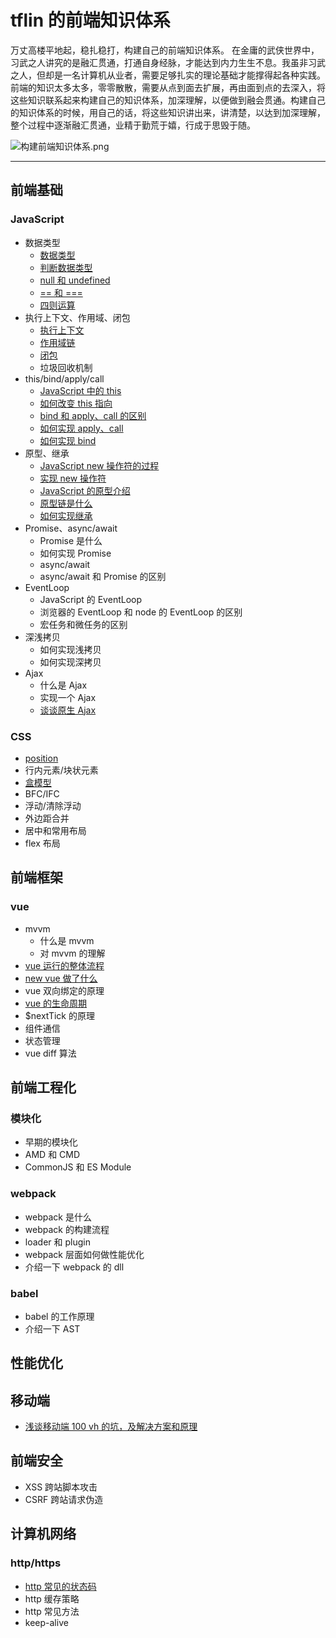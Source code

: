 # tflin 的前端知识体系

万丈高楼平地起，稳扎稳打，构建自己的前端知识体系。
在金庸的武侠世界中，习武之人讲究的是融汇贯通，打通自身经脉，才能达到内力生生不息。我虽非习武之人，但却是一名计算机从业者，需要足够扎实的理论基础才能撑得起各种实践。前端的知识太多太多，零零散散，需要从点到面去扩展，再由面到点的去深入，将这些知识联系起来构建自己的知识体系，加深理解，以便做到融会贯通。构建自己的知识体系的时候，用自己的话，将这些知识讲出来，讲清楚，以达到加深理解，整个过程中逐渐融汇贯通，业精于勤荒于嬉，行成于思毁于随。

![构建前端知识体系.png](http://ww1.sinaimg.cn/large/006iQgpIgy1ghctgcdg48j30yf10edjm.jpg)

---

## 前端基础

### JavaScript

- 数据类型
  - [数据类型](https://github.com/tflins/front-end-notes/blob/master/doc/%E5%89%8D%E7%AB%AF%E5%9F%BA%E7%A1%80/JavaScript/%E6%95%B0%E6%8D%AE%E7%B1%BB%E5%9E%8B/%E6%95%B0%E6%8D%AE%E7%B1%BB%E5%9E%8B.md)
  - [判断数据类型](https://github.com/tflins/front-end-notes/blob/master/doc/%E5%89%8D%E7%AB%AF%E5%9F%BA%E7%A1%80/JavaScript/%E6%95%B0%E6%8D%AE%E7%B1%BB%E5%9E%8B/%E5%88%A4%E6%96%AD%E6%95%B0%E6%8D%AE%E7%B1%BB%E5%9E%8B.md)
  - [null 和 undefined](https://github.com/tflins/front-end-notes/blob/master/doc/%E5%89%8D%E7%AB%AF%E5%9F%BA%E7%A1%80/JavaScript/%E6%95%B0%E6%8D%AE%E7%B1%BB%E5%9E%8B/null%20%E5%92%8C%20undefined.md)
  - [== 和 ===](https://github.com/tflins/front-end-notes/blob/master/doc/%E5%89%8D%E7%AB%AF%E5%9F%BA%E7%A1%80/JavaScript/%E6%95%B0%E6%8D%AE%E7%B1%BB%E5%9E%8B/%3D%3D%20%E5%92%8C%20%3D%3D%3D.md)
  - [四则运算](https://github.com/tflins/front-end-notes/blob/master/doc/%E5%89%8D%E7%AB%AF%E5%9F%BA%E7%A1%80/JavaScript/%E6%95%B0%E6%8D%AE%E7%B1%BB%E5%9E%8B/%E5%9B%9B%E5%88%99%E8%BF%90%E7%AE%97.md)
- 执行上下文、作用域、闭包
  - [执行上下文](https://github.com/tflins/front-end-notes/blob/master/doc/%E5%89%8D%E7%AB%AF%E5%9F%BA%E7%A1%80/JavaScript/%E6%89%A7%E8%A1%8C%E4%B8%8A%E4%B8%8B%E6%96%87%E3%80%81%E4%BD%9C%E7%94%A8%E5%9F%9F%E3%80%81%E9%97%AD%E5%8C%85/%E6%89%A7%E8%A1%8C%E4%B8%8A%E4%B8%8B%E6%96%87.md)
  - [作用域链](https://github.com/tflins/front-end-notes/blob/master/doc/%E5%89%8D%E7%AB%AF%E5%9F%BA%E7%A1%80/JavaScript/%E6%89%A7%E8%A1%8C%E4%B8%8A%E4%B8%8B%E6%96%87%E3%80%81%E4%BD%9C%E7%94%A8%E5%9F%9F%E3%80%81%E9%97%AD%E5%8C%85/%E4%BD%9C%E7%94%A8%E5%9F%9F%E9%93%BE.md)
  - [闭包](https://github.com/tflins/front-end-notes/blob/master/doc/%E5%89%8D%E7%AB%AF%E5%9F%BA%E7%A1%80/JavaScript/%E6%89%A7%E8%A1%8C%E4%B8%8A%E4%B8%8B%E6%96%87%E3%80%81%E4%BD%9C%E7%94%A8%E5%9F%9F%E3%80%81%E9%97%AD%E5%8C%85/%E9%97%AD%E5%8C%85.md)
  - 垃圾回收机制
- this/bind/apply/call
  - [JavaScript 中的 this](https://github.com/tflins/front-end-notes/blob/master/doc/%E5%89%8D%E7%AB%AF%E5%9F%BA%E7%A1%80/JavaScript/this%E3%80%81bind%E3%80%81apply%E3%80%81call/JavaScript%20%E4%B8%AD%E7%9A%84%20this.md)
  - [如何改变 this 指向](https://github.com/tflins/front-end-notes/blob/master/doc/%E5%89%8D%E7%AB%AF%E5%9F%BA%E7%A1%80/JavaScript/this%E3%80%81bind%E3%80%81apply%E3%80%81call/%E5%A6%82%E4%BD%95%E6%94%B9%E5%8F%98%20this%20%E6%8C%87%E5%90%91.md)
  - [bind 和 apply、call 的区别](https://github.com/tflins/front-end-notes/blob/master/doc/%E5%89%8D%E7%AB%AF%E5%9F%BA%E7%A1%80/JavaScript/this%E3%80%81bind%E3%80%81apply%E3%80%81call/apply%20%E5%92%8C%20apply%E3%80%81bind%20%E7%9A%84%E5%8C%BA%E5%88%AB.md)
  - [如何实现 apply、call](https://github.com/tflins/front-end-notes/blob/master/doc/%E5%89%8D%E7%AB%AF%E5%9F%BA%E7%A1%80/JavaScript/this%E3%80%81bind%E3%80%81apply%E3%80%81call/%E5%A6%82%E4%BD%95%E5%AE%9E%E7%8E%B0%20apply%E3%80%81call.md)
  - [如何实现 bind](https://github.com/tflins/front-end-notes/blob/master/doc/%E5%89%8D%E7%AB%AF%E5%9F%BA%E7%A1%80/JavaScript/this%E3%80%81bind%E3%80%81apply%E3%80%81call/%E5%A6%82%E4%BD%95%E5%AE%9E%E7%8E%B0%20bind.md)
- 原型、继承
  - [JavaScript new 操作符的过程](https://s0developer0mozilla0org.icopy.site/en-US/docs/Web/JavaScript/Reference/Operators/new)
  - [实现 new 操作符](https://github.com/tflins/front-end-notes/blob/master/doc/%E5%89%8D%E7%AB%AF%E5%9F%BA%E7%A1%80/JavaScript/%E5%8E%9F%E5%9E%8B%E3%80%81%E7%BB%A7%E6%89%BF/%E5%AE%9E%E7%8E%B0%20new%20%E6%93%8D%E4%BD%9C%E7%AC%A6.md)
  - [JavaScript 的原型介绍](https://github.com/tflins/front-end-notes/blob/master/doc/%E5%89%8D%E7%AB%AF%E5%9F%BA%E7%A1%80/JavaScript/%E5%8E%9F%E5%9E%8B%E3%80%81%E7%BB%A7%E6%89%BF/JavaScript%20%E7%9A%84%E5%8E%9F%E5%9E%8B%E4%BB%8B%E7%BB%8D.md)
  - [原型链是什么](https://github.com/tflins/front-end-notes/blob/master/doc/%E5%89%8D%E7%AB%AF%E5%9F%BA%E7%A1%80/JavaScript/%E5%8E%9F%E5%9E%8B%E3%80%81%E7%BB%A7%E6%89%BF/%E5%8E%9F%E5%9E%8B%E9%93%BE%E6%98%AF%E4%BB%80%E4%B9%88.md)
  - [如何实现继承](https://github.com/tflins/front-end-notes/blob/master/doc/%E5%89%8D%E7%AB%AF%E5%9F%BA%E7%A1%80/JavaScript/%E5%8E%9F%E5%9E%8B%E3%80%81%E7%BB%A7%E6%89%BF/%E5%A6%82%E4%BD%95%E5%AE%9E%E7%8E%B0%E7%BB%A7%E6%89%BF.md)
- Promise、async/await
  - Promise 是什么
  - 如何实现 Promise
  - async/await
  - async/await 和 Promise 的区别
- EventLoop
  - JavaScript 的 EventLoop
  - 浏览器的 EventLoop 和 node 的 EventLoop 的区别
  - 宏任务和微任务的区别
- 深浅拷贝
  - 如何实现浅拷贝
  - 如何实现深拷贝
- Ajax
  - 什么是 Ajax
  - 实现一个 Ajax
  - [谈谈原生 Ajax](https://tflin.com/2018/08/25/%E8%B0%88%E8%B0%88%E5%8E%9F%E7%94%9F%20Ajax/)

### CSS

- [position](https://developer.mozilla.org/zh-CN/docs/Web/CSS/position)
- 行内元素/块状元素
- [盒模型](https://github.com/tflins/front-end-notes/blob/master/doc/%E5%89%8D%E7%AB%AF%E5%9F%BA%E7%A1%80/CSS/%E7%9B%92%E6%A8%A1%E5%9E%8B.md)
- BFC/IFC
- 浮动/清除浮动
- 外边距合并
- 居中和常用布局
- flex 布局

## 前端框架

### vue

- mvvm
  - 什么是 mvvm
  - 对 mvvm 的理解
- [vue 运行的整体流程](https://github.com/tflins/front-end-notes/blob/master/doc/%E5%89%8D%E7%AB%AF%E6%A1%86%E6%9E%B6/vue/vue%20%E8%BF%90%E8%A1%8C%E7%9A%84%E6%95%B4%E4%BD%93%E6%B5%81%E7%A8%8B.md)
- [new vue 做了什么](https://github.com/tflins/front-end-notes/blob/master/doc/%E5%89%8D%E7%AB%AF%E6%A1%86%E6%9E%B6/vue/new%20vue%20%E5%81%9A%E4%BA%86%E4%BB%80%E4%B9%88.md)
- vue 双向绑定的原理
- [vue 的生命周期](https://ustbhuangyi.github.io/vue-analysis/v2/components/lifecycle.html#beforecreate-created)
- $nextTick 的原理
- 组件通信
- 状态管理
- vue diff 算法

## 前端工程化

### 模块化

- 早期的模块化
- AMD 和 CMD
- CommonJS 和 ES Module

### webpack

- webpack 是什么
- webpack 的构建流程
- loader 和 plugin
- webpack 层面如何做性能优化
- 介绍一下 webpack 的 dll

### babel

- babel 的工作原理
- 介绍一下 AST

## 性能优化

## 移动端

- [浅谈移动端 100 vh 的坑，及解决方案和原理](https://tflin.com/2020/09/15/%E6%B5%85%E8%B0%88%20100vh%20%E5%9C%A8%E7%A7%BB%E5%8A%A8%E7%AB%AF%E4%B8%AD%E7%9A%84%E5%B7%AE%E5%BC%82%E5%8F%8A%E8%A7%A3%E5%86%B3%E6%96%B9%E6%A1%88/)

## 前端安全

- XSS 跨站脚本攻击
- CSRF 跨站请求伪造

## 计算机网络

### http/https

- [http 常见的状态码](https://github.com/tflins/front-end-notes/blob/master/doc/%E8%AE%A1%E7%AE%97%E6%9C%BA%E7%BD%91%E7%BB%9C/http/http%20%E5%B8%B8%E8%A7%81%E7%8A%B6%E6%80%81%E7%A0%81.md)
- http 缓存策略
- http 常见方法
- keep-alive
